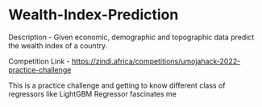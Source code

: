 # Wealth-Index-Prediction
Description - Given economic, demographic and topographic data predict the wealth index of a country.

Competition Link - https://zindi.africa/competitions/umojahack-2022-practice-challenge

This is a practice challenge and getting to know different class of regressors like LightGBM Regressor fascinates me
